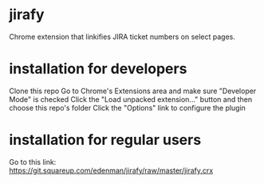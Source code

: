 jirafy
======

Chrome extension that linkifies JIRA ticket numbers on select pages.

installation for developers
=====

Clone this repo
Go to Chrome's Extensions area and make sure "Developer Mode" is checked
Click the "Load unpacked extension..." button and then choose this repo's folder
Click the "Options" link to configure the plugin

installation for regular users
=====

Go to this link: https://git.squareup.com/edenman/jirafy/raw/master/jirafy.crx

